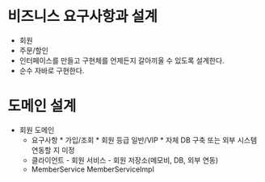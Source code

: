 # 비즈니스 요구사항과 설계
* 회원
* 주문/할인
* 인터페이스를 만들고 구현체를 언제든지 갈아끼울 수 있도록 설계한다.
* 순수 자바로 구현한다.



# 도메인 설계
* 회원 도메인
  * 요구사항
        * 가입/조회
        * 회원 등급 일반/VIP
        * 자체 DB 구축 또는 외부 시스템 연동할 지 미정
  * 클라이언트 - 회원 서비스 - 회원 저장소(메모비, DB, 외부 연동)
  * <interface>MemberService MemberServiceImpl